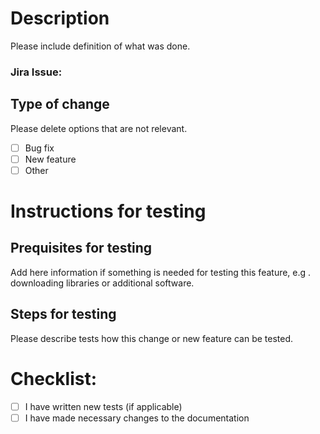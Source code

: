 # Description

Please include definition of what was done. 

### Jira Issue: 

## Type of change

Please delete options that are not relevant.

- [ ] Bug fix 
- [ ] New feature 
- [ ] Other

# Instructions for testing
## Prequisites for testing
Add here information if something is needed for testing this feature, e.g
. downloading libraries or additional software.
## Steps for testing
Please describe tests how this change or new feature can be tested.

# Checklist:

- [ ] I have written new tests (if applicable)
- [ ] I have made necessary changes to the documentation

